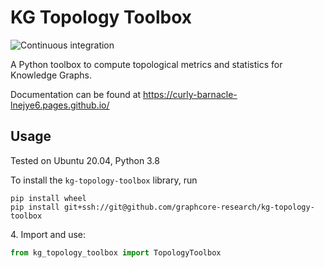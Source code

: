 # KG Topology Toolbox
![Continuous integration](https://github.com/graphcore-research/kg-topology-toolbox/actions/workflows/ci.yaml/badge.svg)

A Python toolbox to compute topological metrics and statistics for Knowledge Graphs.

Documentation can be found at https://curly-barnacle-lnejye6.pages.github.io/

## Usage

Tested on Ubuntu 20.04, Python 3.8

To install the `kg-topology-toolbox` library, run

```
pip install wheel
pip install git+ssh://git@github.com/graphcore-research/kg-topology-toolbox
```

4\. Import and use:
```python
from kg_topology_toolbox import TopologyToolbox
```